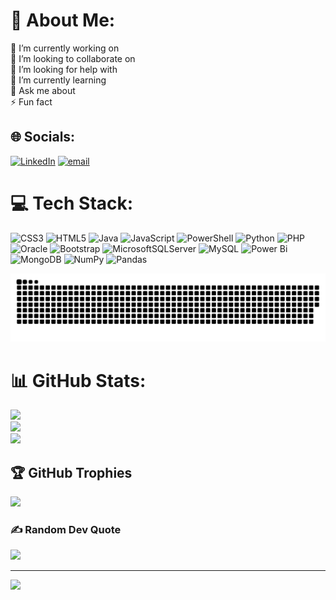 # 💫 About Me:
🔭 I’m currently working on<br>👯 I’m looking to collaborate on<br>🤝 I’m looking for help with<br>🌱 I’m currently learning<br>💬 Ask me about<br>⚡ Fun fact


## 🌐 Socials:
[![LinkedIn](https://img.shields.io/badge/LinkedIn-%230077B5.svg?logo=linkedin&logoColor=white)](https://linkedin.com/in/www.linkedin.com/in/nishkarsh-arya-) [![email](https://img.shields.io/badge/Email-D14836?logo=gmail&logoColor=white)](mailto:aryanishkarsh45@gmail.com) 

# 💻 Tech Stack:
![CSS3](https://img.shields.io/badge/css3-%231572B6.svg?style=for-the-badge&logo=css3&logoColor=white) ![HTML5](https://img.shields.io/badge/html5-%23E34F26.svg?style=for-the-badge&logo=html5&logoColor=white) ![Java](https://img.shields.io/badge/java-%23ED8B00.svg?style=for-the-badge&logo=openjdk&logoColor=white) ![JavaScript](https://img.shields.io/badge/javascript-%23323330.svg?style=for-the-badge&logo=javascript&logoColor=%23F7DF1E) ![PowerShell](https://img.shields.io/badge/PowerShell-%235391FE.svg?style=for-the-badge&logo=powershell&logoColor=white) ![Python](https://img.shields.io/badge/python-3670A0?style=for-the-badge&logo=python&logoColor=ffdd54) ![PHP](https://img.shields.io/badge/php-%23777BB4.svg?style=for-the-badge&logo=php&logoColor=white) ![Oracle](https://img.shields.io/badge/Oracle-F80000?style=for-the-badge&logo=oracle&logoColor=white) ![Bootstrap](https://img.shields.io/badge/bootstrap-%238511FA.svg?style=for-the-badge&logo=bootstrap&logoColor=white) ![MicrosoftSQLServer](https://img.shields.io/badge/Microsoft%20SQL%20Server-CC2927?style=for-the-badge&logo=microsoft%20sql%20server&logoColor=white) ![MySQL](https://img.shields.io/badge/mysql-4479A1.svg?style=for-the-badge&logo=mysql&logoColor=white) ![Power Bi](https://img.shields.io/badge/power_bi-F2C811?style=for-the-badge&logo=powerbi&logoColor=black) ![MongoDB](https://img.shields.io/badge/MongoDB-%234ea94b.svg?style=for-the-badge&logo=mongodb&logoColor=white) ![NumPy](https://img.shields.io/badge/numpy-%23013243.svg?style=for-the-badge&logo=numpy&logoColor=white) ![Pandas](https://img.shields.io/badge/pandas-%23150458.svg?style=for-the-badge&logo=pandas&logoColor=white)

<picture>
  <source media="(prefers-color-scheme: dark)" srcset="https://raw.githubusercontent.com/Nishkarsh-Arya/Nishkarsh-Arya/output/github-snake-dark.svg" />
  <source media="(prefers-color-scheme: light)" srcset="https://raw.githubusercontent.com/Nishkarsh-Arya/Nishkarsh-Arya/output/github-snake.svg" />
  <img alt="github-snake" src="https://raw.githubusercontent.com/Nishkarsh-Arya/Nishkarsh-Arya/output/github-snake.svg" />
</picture>




# 📊 GitHub Stats:
![](https://github-readme-stats.vercel.app/api?username=Nishkarsh-Arya&theme=dark&hide_border=false&include_all_commits=false&count_private=false)<br/>
![](https://nirzak-streak-stats.vercel.app/?user=Nishkarsh-Arya&theme=dark&hide_border=false)<br/>
![](https://github-readme-stats.vercel.app/api/top-langs/?username=Nishkarsh-Arya&theme=dark&hide_border=false&include_all_commits=false&count_private=false&layout=compact)

## 🏆 GitHub Trophies
![](https://github-profile-trophy.vercel.app/?username=Nishkarsh-Arya&theme=radical&no-frame=false&no-bg=true&margin-w=4)

### ✍️ Random Dev Quote
![](https://quotes-github-readme.vercel.app/api?type=horizontal&theme=radical)

---
[![](https://visitcount.itsvg.in/api?id=Nishkarsh-Arya&icon=0&color=13)](https://visitcount.itsvg.in)

<!-- Proudly created with GPRM ( https://gprm.itsvg.in ) -->
